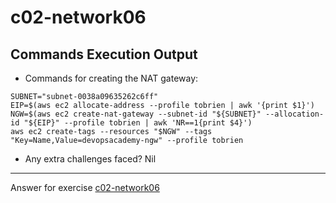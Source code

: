# c02-network06

## Commands Execution Output

- Commands for creating the NAT gateway:
```
SUBNET="subnet-0038a09635262c6ff"
EIP=$(aws ec2 allocate-address --profile tobrien | awk '{print $1}')
NGW=$(aws ec2 create-nat-gateway --subnet-id "${SUBNET}" --allocation-id "${EIP}" --profile tobrien | awk 'NR==1{print $4}')
aws ec2 create-tags --resources "$NGW" --tags "Key=Name,Value=devopsacademy-ngw" --profile tobrien
```

- Any extra challenges faced? Nil


<!-- Don't change anything below this point-->
***
Answer for exercise [c02-network06](https://github.com/devopsacademyau/academy/blob/893381c6f0b69434d9e8597d3d4b1c17f9bc1371/classes/02class/exercises/c02-network06/README.md)
